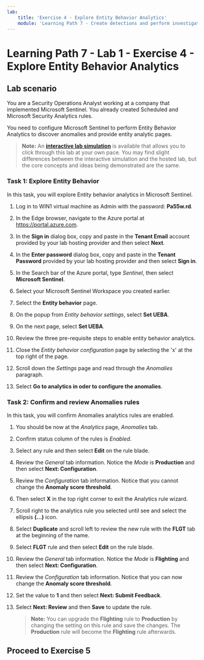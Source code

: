 ```yaml
---
lab:
    title: 'Exercise 4 - Explore Entity Behavior Analytics'
    module: 'Learning Path 7 - Create detections and perform investigations using Microsoft Sentinel'
---
```


# Learning Path 7 - Lab 1 - Exercise 4 - Explore Entity Behavior Analytics

## Lab scenario

You are a Security Operations Analyst working at a company that implemented Microsoft Sentinel. You already created Scheduled and Microsoft Security Analytics rules. 


You need to configure Microsoft Sentinel to perform Entity Behavior Analytics to discover anomalies and provide entity analytic pages.

>**Note:** An **[interactive lab simulation](https://mslabs.cloudguides.com/guides/SC-200%20Lab%20Simulation%20-%20Explore%20entity%20behavior%20analytics)** is available that allows you to click through this lab at your own pace. You may find slight differences between the interactive simulation and the hosted lab, but the core concepts and ideas being demonstrated are the same. 

### Task 1: Explore Entity Behavior 

In this task, you will explore Entity behavior analytics in Microsoft Sentinel.

1. Log in to WIN1 virtual machine as Admin with the password: **Pa55w.rd**.  

2. In the Edge browser, navigate to the Azure portal at https://portal.azure.com.

3. In the **Sign in** dialog box, copy and paste in the **Tenant Email** account provided by your lab hosting provider and then select **Next**.

4. In the **Enter password** dialog box, copy and paste in the **Tenant Password** provided by your lab hosting provider and then select **Sign in**.

5. In the Search bar of the Azure portal, type *Sentinel*, then select **Microsoft Sentinel**.

6. Select your Microsoft Sentinel Workspace you created earlier.

7. Select the **Entity behavior** page.

8. On the popup from *Entity behavior settings*, select **Set UEBA**.

9. On the next page, select  **Set UEBA**.

10. Review the three pre-requisite steps to enable entity behavior analytics.

11. Close the *Entity behavior configuration* page by selecting the 'x' at the top right of the page.

12. Scroll down the *Settings* page and read through the *Anomalies* paragraph.

13. Select **Go to analytics in oder to configure the anomalies**.


### Task 2: Confirm and review Anomalies rules

In this task, you will confirm Anomalies analytics rules are enabled.

1. You should be now at the *Analytics* page, *Anomalies* tab.

2. Confirm status column of the rules is *Enabled*.

3. Select any rule and then select **Edit** on the rule blade.

4. Review the *General* tab information. Notice the *Mode* is **Production** and then select **Next: Configuration**.

5. Review the *Configuration* tab information. Notice that you cannot change the **Anomaly score threshold**.

6. Then select **X** in the top right corner to exit the Analytics rule wizard.

7. Scroll right to the analytics rule you selected until see and select the ellipsis **(...)** icon.

8. Select **Duplicate** and scroll left to review the new rule with the **FLGT** tab at the beginning of the name.

9. Select **FLGT** rule and then select **Edit** on the rule blade.

10. Review the *General* tab information. Notice the *Mode* is **Flighting** and then select **Next: Configuration**.

11. Review the *Configuration* tab information. Notice that you can now change the **Anomaly score threshold**.

12. Set the value to **1** and then select **Next: Submit Feedback**.

13. Select **Next: Review** and then **Save** to update the rule.

    >**Note:** You can upgrade the **Flighting** rule to **Production** by changing the setting on this rule and save the changes. The **Production** rule will become the **Flighting** rule afterwards.
    

## Proceed to Exercise 5
